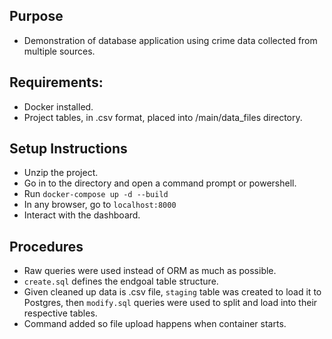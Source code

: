 ## Purpose

- Demonstration of database application using crime data collected from multiple sources.

## Requirements:

- Docker installed.
- Project tables, in .csv format, placed into /main/data_files directory.

## Setup Instructions

- Unzip the project.
- Go in to the directory and open a command prompt or powershell.
- Run `docker-compose up -d --build`
- In any browser, go to `localhost:8000`
- Interact with the dashboard.

## Procedures

- Raw queries were used instead of ORM as much as possible.
- `create.sql` defines the endgoal table structure.
- Given cleaned up data is .csv file, `staging` table was created to load it to Postgres, then `modify.sql` queries were used to split and load into their respective tables.
- Command added so file upload happens when container starts.
